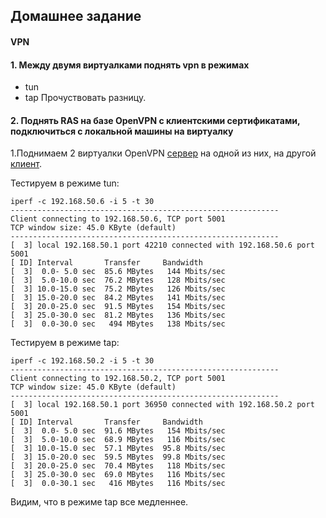## Домашнее задание
#### VPN
#### 1. Между двумя виртуалками поднять vpn в режимах
- tun
- tap
Прочуствовать разницу.

#### 2. Поднять RAS на базе OpenVPN с клиентскими сертификатами, подключиться с локальной машины на виртуалку

1.Поднимаем 2 виртуалки OpenVPN [сервер](https://github.com/bootcd/Otus-linux-homework/blob/VPN/1/server.conf) на одной из них, на другой [клиент](https://github.com/bootcd/Otus-linux-homework/blob/VPN/1/client.conf).

Тестируем в режиме tun:
```
iperf -c 192.168.50.6 -i 5 -t 30
------------------------------------------------------------
Client connecting to 192.168.50.6, TCP port 5001
TCP window size: 45.0 KByte (default)
------------------------------------------------------------
[  3] local 192.168.50.1 port 42210 connected with 192.168.50.6 port 5001
[ ID] Interval       Transfer     Bandwidth
[  3]  0.0- 5.0 sec  85.6 MBytes   144 Mbits/sec
[  3]  5.0-10.0 sec  76.2 MBytes   128 Mbits/sec
[  3] 10.0-15.0 sec  75.2 MBytes   126 Mbits/sec
[  3] 15.0-20.0 sec  84.2 MBytes   141 Mbits/sec
[  3] 20.0-25.0 sec  91.5 MBytes   154 Mbits/sec
[  3] 25.0-30.0 sec  81.2 MBytes   136 Mbits/sec
[  3]  0.0-30.0 sec   494 MBytes   138 Mbits/sec
```

Тестируем в режиме tap:

```
iperf -c 192.168.50.2 -i 5 -t 30
------------------------------------------------------------
Client connecting to 192.168.50.2, TCP port 5001
TCP window size: 45.0 KByte (default)
------------------------------------------------------------
[  3] local 192.168.50.1 port 36950 connected with 192.168.50.2 port 5001
[ ID] Interval       Transfer     Bandwidth
[  3]  0.0- 5.0 sec  91.6 MBytes   154 Mbits/sec
[  3]  5.0-10.0 sec  68.9 MBytes   116 Mbits/sec
[  3] 10.0-15.0 sec  57.1 MBytes  95.8 Mbits/sec
[  3] 15.0-20.0 sec  59.5 MBytes  99.8 Mbits/sec
[  3] 20.0-25.0 sec  70.4 MBytes   118 Mbits/sec
[  3] 25.0-30.0 sec  69.0 MBytes   116 Mbits/sec
[  3]  0.0-30.1 sec   416 MBytes   116 Mbits/sec
```

Видим, что в режиме tap все медленнее.
